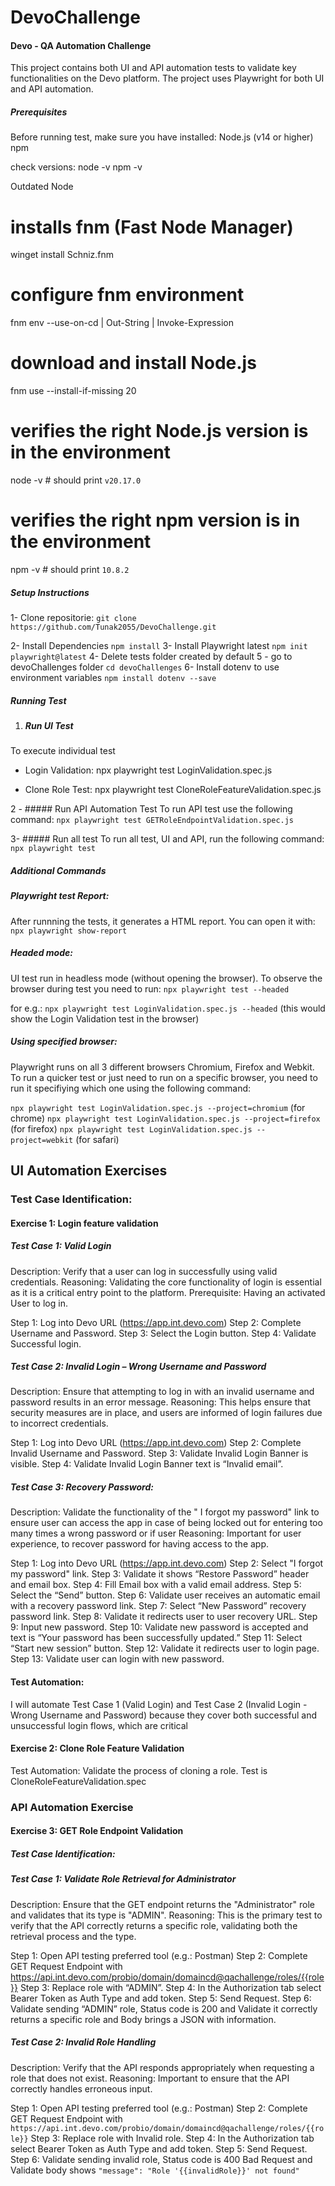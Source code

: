 # DevoChallenge
#### Devo - QA Automation Challenge
This project contains both UI and API automation tests to validate key functionalities on the Devo platform. The project uses Playwright for both UI and API automation.

##### Prerequisites
Before running test, make sure you have installed:
Node.js (v14 or higher)
npm

check versions:
node -v
npm -v

Outdated Node
# installs fnm (Fast Node Manager)
winget install Schniz.fnm

# configure fnm environment
fnm env --use-on-cd | Out-String | Invoke-Expression

# download and install Node.js
fnm use --install-if-missing 20

# verifies the right Node.js version is in the environment
node -v # should print `v20.17.0`

# verifies the right npm version is in the environment
npm -v # should print `10.8.2`

##### Setup Instructions

1- Clone repositorie:
`git clone https://github.com/Tunak2055/DevoChallenge.git`


2- Install Dependencies
`npm install`
3- Install Playwright latest
`npm init playwright@latest`
4- Delete tests folder created by default
5 - go to devoChallenges folder
`cd devoChallenges`
6- Install dotenv to use environment variables
`npm install dotenv --save`

##### Running Test

1. ##### Run UI Test
To execute individual test
- Login Validation:
    npx playwright test LoginValidation.spec.js

- Clone Role Test:
    npx playwright test CloneRoleFeatureValidation.spec.js

2 - ##### Run API Automation Test
To run API test use the following command:
`npx playwright test GETRoleEndpointValidation.spec.js`

3- ##### Run all test
To run all test, UI and API, run the following command:
`npx playwright test`

##### Additional Commands

##### Playwright test Report:
After runnning the tests, it generates a HTML report. You can open it with:
`npx playwright show-report`

##### Headed mode:
UI test run in headless mode (without opening the browser). To observe the browser during test you need to run:
`npx playwright test --headed`

for e.g.: `npx playwright test LoginValidation.spec.js --headed` (this would show the Login Validation test in the browser)

##### Using specified browser:
Playwright runs on all 3 different browsers Chromium, Firefox and Webkit. To run a quicker test or just need to run on a specific browser, you need to run it specifiying which one using the following command:

`npx playwright test LoginValidation.spec.js --project=chromium` (for chrome)
`npx playwright test LoginValidation.spec.js --project=firefox` (for firefox)
`npx playwright test LoginValidation.spec.js --project=webkit` (for safari)

## UI Automation Exercises

### Test Case Identification:

#### Exercise 1: Login feature validation

##### Test Case 1: Valid Login
Description: Verify that a user can log in successfully using valid credentials.
Reasoning: Validating the core functionality of login is essential as it is a critical entry point to the platform.
Prerequisite: Having an activated User to log in.

Step 1: Log into Devo URL (https://app.int.devo.com)
Step 2: Complete Username and Password.
Step 3: Select the Login button.
Step 4: Validate Successful login.

##### Test Case 2: Invalid Login – Wrong Username and Password
Description: Ensure that attempting to log in with an invalid username and password results in an error message.
Reasoning: This helps ensure that security measures are in place, and users are informed of login failures due to incorrect credentials.

Step 1: Log into Devo URL (https://app.int.devo.com)
Step 2: Complete Invalid Username and Password.
Step 3: Validate Invalid Login Banner is visible.
Step 4: Validate Invalid Login Banner text is “Invalid email”.

##### Test Case 3: Recovery Password:
Description: Validate the functionality of the " I forgot my password" link to ensure user can access the app in case of being locked out for entering too many times a wrong password or if user
Reasoning: Important for user experience, to recover password for having access to the app.

Step 1: Log into Devo URL (https://app.int.devo.com)
Step 2: Select "I forgot my password" link.
Step 3: Validate it shows “Restore Password” header and email box.
Step 4: Fill Email box with a valid email address.
Step 5: Select the “Send” button.
Step 6: Validate user receives an automatic email with a recovery password link.
Step 7: Select “New Password” recovery password link.
Step 8: Validate it redirects user to user recovery URL.
Step 9: Input new password.
Step 10: Validate new password is accepted and text is “Your password has been successfully updated.”
Step 11: Select “Start new session” button.
Step 12: Validate it redirects user to login page.
Step 13: Validate user can login with new password.

#### Test Automation:
I will automate Test Case 1 (Valid Login) and Test Case 2 (Invalid Login - Wrong Username and Password) because they cover both successful and unsuccessful login flows, which are critical
#### Exercise 2: Clone Role Feature Validation
Test Automation: Validate the process of cloning a role. Test is CloneRoleFeatureValidation.spec
 
### API Automation Exercise

#### Exercise 3: GET Role Endpoint Validation
##### Test Case Identification:

##### Test Case 1: Validate Role Retrieval for Administrator 
Description: Ensure that the GET endpoint returns the "Administrator" role and validates that its type is "ADMIN".
Reasoning: This is the primary test to verify that the API correctly returns a specific role, validating both the retrieval process and the type.

Step 1: Open API testing preferred tool (e.g.: Postman)
Step 2: Complete GET Request Endpoint with https://api.int.devo.com/probio/domain/domaincd@qachallenge/roles/{{role}}
Step 3: Replace role with “ADMIN”.
Step 4: In the Authorization tab select Bearer Token as Auth Type and add token.
Step 5: Send Request.
Step 6: Validate sending “ADMIN” role, Status code is 200 and Validate it correctly returns a specific role and Body brings a JSON with information.

##### Test Case 2: Invalid Role Handling 
Description: Verify that the API responds appropriately when requesting a role that does not exist.
Reasoning: Important to ensure that the API correctly handles erroneous input.

Step 1: Open API testing preferred tool (e.g.: Postman)
Step 2: Complete GET Request Endpoint with `https://api.int.devo.com/probio/domain/domaincd@qachallenge/roles/{{role}}`
Step 3: Replace role with Invalid role.
Step 4: In the Authorization tab select Bearer Token as Auth Type and add token.
Step 5: Send Request.
Step 6: Validate sending invalid role, Status code is 400 Bad Request and Validate body shows `"message": "Role '{{invalidRole}}' not found"`
